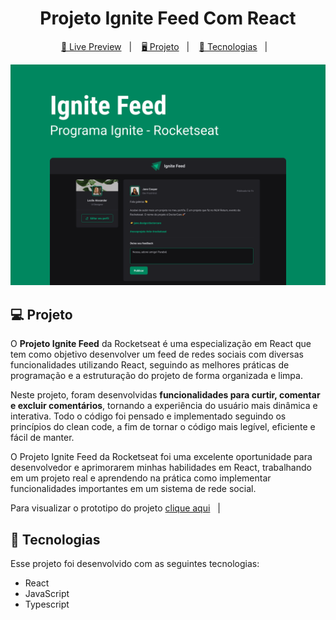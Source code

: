 <h1 align="center">
  Projeto Ignite Feed Com React
</h1>

<p align="center">
  <a href="https://feed-ignite-dun.vercel.app/" target="_blank">🔗 Live Preview</a>&nbsp;&nbsp;&nbsp;|&nbsp;&nbsp;&nbsp;
  <a href="#-projeto">🖥️ Projeto</a>&nbsp;&nbsp;&nbsp;|&nbsp;&nbsp;&nbsp;
  <a href="#-tecnologias">🚀 Tecnologias</a>&nbsp;&nbsp;&nbsp;|&nbsp;&nbsp;&nbsp;
</p>


![Preview](./src/assets/Capa.png)

## 💻 Projeto

O **Projeto Ignite Feed** da Rocketseat é uma especialização em React que tem como objetivo desenvolver um feed de redes sociais com diversas funcionalidades utilizando React, seguindo as melhores práticas de programação e a estruturação do projeto de forma organizada e limpa.

Neste projeto, foram desenvolvidas **funcionalidades para curtir, comentar e excluir comentários**, tornando a experiência do usuário mais dinâmica e interativa. Todo o código foi pensado e implementado seguindo os princípios do clean code, a fim de tornar o código mais legível, eficiente e fácil de manter.

O Projeto Ignite Feed da Rocketseat foi uma excelente oportunidade para desenvolvedor e aprimorarem minhas habilidades em React, trabalhando em um projeto real e aprendendo na prática como implementar funcionalidades importantes em um sistema de rede social.

Para visualizar o prototipo do projeto <a href="https://www.figma.com/file/LJd0n6JWoX0tazQidvAB4H/Ignite-Feed-(Community)?type=design&nodeid=66%3A13&t=Ca5TXb2QshHGOfuJ-1" target="_blank">clique aqui</a>&nbsp;&nbsp;&nbsp;|&nbsp;&nbsp;&nbsp; 

## 🚀 Tecnologias

Esse projeto foi desenvolvido com as seguintes tecnologias:

- React
- JavaScript
- Typescript

